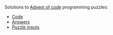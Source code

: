 Solutions to [Advent of code](https://adventofcode.com) programming puzzles:
* [Code](src/main/java/dev/dobicinaitis/advent/) 
* [Answers](src/test/java/dev/dobicinaitis/advent/)
* [Puzzle inputs](src/main/resources/inputs)
